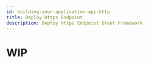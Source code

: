 ```yaml
---
id: building-your-application-api-http
title: Deploy Https Endpoint
description: Deploy Https Endpoint Skeet Framework
---
```


# WIP